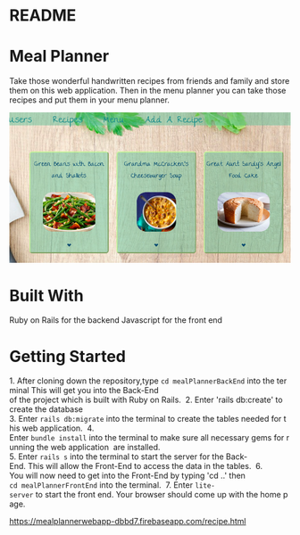 # README

<h1>Meal Planner</h1>

Take those wonderful handwritten recipes from friends and family and store them on this web application. Then in the menu planner you can take those recipes and put them in your menu planner. 

![alternativetext](Recipes-without-instructions-showing.png)

<h1>Built With </h1>
Ruby on Rails for the backend
Javascript for the front end


<h1>Getting Started</h1>

1. After cloning down the repository,type `cd mealPlannerBackEnd` into the terminal This will get you into the Back-End 
of the project which is built with Ruby on Rails. 
2. Enter 'rails db:create' to create the database
3. Enter `rails db:migrate` into the terminal to create the tables needed for this web application. 
4.  Enter `bundle install` into the terminal to make sure all necessary gems for running the web application 
are installed.
5. Enter `rails s` into the terminal to start the server for the Back-End. This will allow the Front-End to access the data in the tables. 
6. You will now need to get into the Front-End by typing 'cd ..' then `cd mealPlannerFrontEnd` into the terminal. 
7. Enter `lite-server` to start the front end. Your browser should come up with the home page. 

https://mealplannerwebapp-dbbd7.firebaseapp.com/recipe.html

